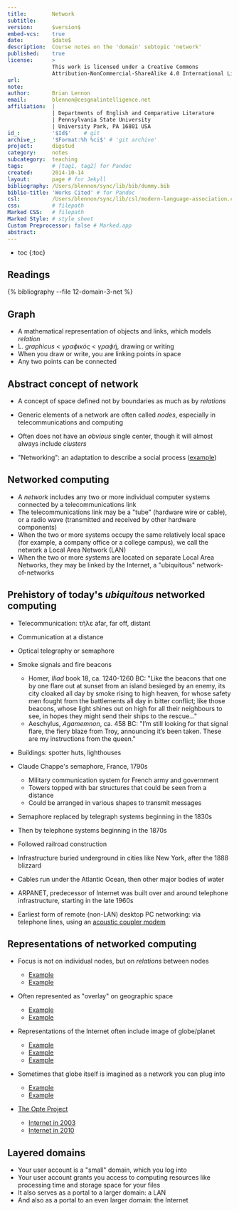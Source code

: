 ```yaml
---
title:        Network
subtitle:     
version:      $version$
embed-vcs:    true
date:         $date$
description:  Course notes on the 'domain' subtopic 'network'
published:    true
license:      > 
              This work is licensed under a Creative Commons 
              Attribution-NonCommercial-ShareAlike 4.0 International License.
url:          
note:         
author:       Brian Lennon
email:        blennon@cesgnalintelligence.net
affiliation:  | 
              | Departments of English and Comparative Literature
              | Pennsylvania State University
              | University Park, PA 16801 USA
id_:          '$Id$'    # git
archive_:     '$Format:%h %ci$' # 'git archive'
project:      digstud
category:     notes
subcategory:  teaching
tags:         # [tag1, tag2] for Pandoc
created:      2014-10-14
layout:       page # for Jekyll
bibliography: /Users/blennon/sync/lib/bib/dummy.bib
biblio-title: 'Works Cited' # for Pandoc
csl:          /Users/blennon/sync/lib/csl/modern-language-association.csl
css:          # filepath
Marked CSS:   # filepath
Marked Style: # style sheet
Custom Preprocessor: false # Marked.app
abstract:     
---
```


* toc
{:toc}

## Readings

{% bibliography --file 12-domain-3-net %}



## Graph

* A mathematical representation of objects and links, which models *relation*
* L. *graphicus* < *γραϕικός* < *γραϕή*, drawing or writing
* When you draw or write, you are linking points in space
* Any two points can be connected



## Abstract concept of network

* A concept of space defined not by boundaries as much as by *relations*
* Generic elements of a network are often called *nodes*, especially in telecommunications and computing
* Often does not have an *obvious* single center, though it will almost always include *clusters*

* "Networking": an adaptation to describe a social process ([example](http://www.atariarchives.org/deli/computer_networking1.jpg))



## Networked computing

* A *network* includes any two or more individual computer systems connected by a telecommunications link
* The telecommunications link may be a "tube" (hardware wire or cable), or a radio wave (transmitted and received by other hardware components)
* When the two or more systems occupy the same relatively local space (for example, a company office or a college campus), we call the network a Local Area Network (LAN)
* When the two or more systems are located on separate Local Area Networks, they may be linked by the Internet, a "ubiquitous" network-of-networks



## Prehistory of today's *ubiquitous* networked computing

* Telecommunication: τῆλε afar, far off, distant
* Communication at a distance

* Optical telegraphy or semaphore
* Smoke signals and fire beacons
    - Homer, *Iliad* book 18, ca. 1240-1260 BC: "Like the beacons that one by one flare out at sunset from an island besieged by an enemy, its city cloaked all day by smoke rising to high heaven, for whose safety men fought from the battlements all day in bitter conflict; like those beacons, whose light shines out on high for all their neighbours to see, in hopes they might send their ships to the rescue..."
    - Aeschylus, *Agamemnon*, ca. 458 BC: "I’m still looking for that signal flare, the fiery blaze from Troy, announcing it’s been taken. These are my instructions from the queen."
* Buildings: spotter huts, lighthouses
* Claude Chappe's semaphore, France, 1790s
    - Military communication system for French army and government
    - Towers topped with bar structures that could be seen from a distance
    - Could be arranged in various shapes to transmit messages

* Semaphore replaced by telegraph systems beginning in the 1830s
* Then by telephone systems beginning in the 1870s
* Followed railroad construction
* Infrastructure buried underground in cities like New York, after the 1888 blizzard
* Cables run under the Atlantic Ocean, then other major bodies of water

* ARPANET, predecessor of Internet was built over and around telephone infrastructure, starting in the late 1960s

* Earliest form of remote (non-LAN) desktop PC networking: via telephone lines, using an [acoustic coupler modem](http://en.wikipedia.org/wiki/Acoustic_coupler)



## Representations of networked computing

* Focus is not on individual nodes, but on *relations* between nodes
    - [Example](http://cdn3.computerworlduk.com/cmsdata/news/3246271/networking_iStock_000007517489Small.jpg)
    - [Example](http://www.12ahead.com/sites/default/files/styles/article_top_image/public/network.computer.300.fotolia.jpg?itok=t8ZFJQDx)

* Often represented as "overlay" on geographic space
    - [Example](http://thumbs.dreamstime.com/z/worldwide-computer-network-23344093.jpg)
    - [Example](https://sharmainemercado04.files.wordpress.com/2013/02/computer-network-technology.jpg?w=1200)


* Representations of the Internet often include image of globe/planet
    - [Example](http://photo.elsoar.com/wp-content/images/Laptops-and-earth-globe-computer-network.jpg)
    - [Example](http://telecomsolutions4u.co.uk/images/it.jpg)
    - [Example](http://www.freestockphotos.name/wallpaper-original/wallpapers/systems-internet-connectivity-to-download-5722.jpg)
* Sometimes that globe itself is imagined as a network you can plug into
    - [Example](http://www.danpontefract.com/wp-content/uploads/2014/05/internet2.jpg)
    - [Example](http://www.xpertcomputers.com.au/images/network-consultancy.jpg)

* [The Opte Project](http://dev2.opte.org/)
    - [Internet in 2003](http://dev2.opte.org/wp-content/uploads/2014/04/about-img-2.png)
    - [Internet in 2010](http://dev2.opte.org/wp-content/uploads/2014/04/home-page-pic.png)



## Layered domains

* Your user account is a "small" domain, which you log into
* Your user account grants you access to computing resources like processing time and storage space for your files
* It also serves as a portal to a larger domain: a LAN
* And also as a portal to an even larger domain: the Internet
